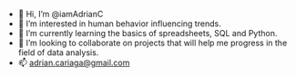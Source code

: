 - 👋 Hi, I’m @iamAdrianC
- 👀 I’m interested in human behavior influencing trends.
- 🌱 I’m currently learning the basics of spreadsheets, SQL and Python.
- 💞️ I’m looking to collaborate on projects that will help me progress in the field of data analysis.
- 📫 adrian.cariaga@gmail.com

<!---
iamAdrianC/iamAdrianC is a ✨ special ✨ repository because its `README.md` (this file) appears on your GitHub profile.
You can click the Preview link to take a look at your changes.
--->
